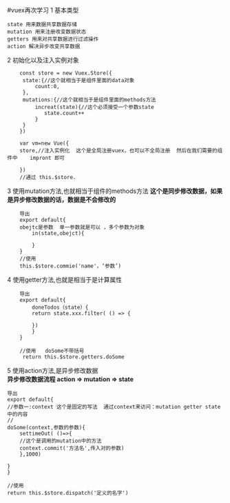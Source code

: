 #vuex再次学习
1 基本类型

	state 用来数据共享数据存储
	mutation 用来注册改变数据状态
	getters 用来对共享数据进行过滤操作
	action 解决异步改变共享数据
	
2 初始化以及注入实例对象
		
		const store = new Vuex.Store({
	     state:{//这个就相当于是组件里面的data对象
	         count:0,
	     },
	     mutations:{//这个就相当于是组件里面的methods方法
	         increat(state){//这个必须接受一个参数state
	            state.count++
	         }
	     }	
 		})
		
		var vm=new Vue({
		store,//注入实例化  这个是全局注册vuex，也可以不全局注册  然后在我们需要的组件中    impront 即可
		
		})
		//通过 this.$store.
3 使用mutation方法,也就相当于组件的methods方法 **这个是同步修改数据，如果是异步修改数据的话，数据是不会修改的**
	
		导出
		export default{
		obejtc是参数  单一参数就是可以 ，多个参数为对象
			in(state,obejct){
				
			}
		}
		//使用
		this.$store.commie('name'，‘参数’)
		
			
4 使用getter方法,也就是相当于是计算属性 
	
		
		导出
		export default{
			doneTodos（state）{
			return state.xxx.filter( () => {
			
			})
			}
		}	
		
		//使用   doSome不带括号
		 return this.$store.getters.doSome	
5 使用action方法,是异步修改数据   
**异步修改数据流程    action => mutation => state**

	导出
	export default{
	//参数一:context 这个是固定的写法  通过context来访问：mutation getter state中的内容
	//
	doSome(context,参数的参数){
		settimeOut(	()=>{
		//这个是调用的mutation中的方法
		context.commit('方法名',传入对的参数)
		},1000)
	
	}
	}
	
	//使用
	return this.$store.dispatch('定义的名字')
